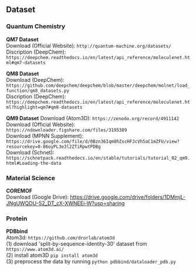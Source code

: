 
## Dataset
### Quantum Chemistry
**QM7 Dataset**  
Download (Official Website): `http://quantum-machine.org/datasets/ `  
Discription (DeepChem): `https://deepchem.readthedocs.io/en/latest/api_reference/moleculenet.html#qm7-datasets`

**QM8 Dataset**  
Download (DeepChem): `https://github.com/deepchem/deepchem/blob/master/deepchem/molnet/load_function/qm8_datasets.py`   
Discription (DeepChem): `https://deepchem.readthedocs.io/en/latest/api_reference/moleculenet.html?highlight=qm7#qm8-datasets` 


**QM9 Dataset** 
Download (Atom3D): `https://zenodo.org/record/4911142`   
Download (Official Website): `https://ndownloader.figshare.com/files/3195389`  
Download (MPNN Supplement): `https://drive.google.com/file/d/0Bzn36Iqm8hZscHFJcVh5aC1mZFU/view?resourcekey=0-86oyPL3e3l2ZTiRpwtPDBg`   
Download (Schnet): `https://schnetpack.readthedocs.io/en/stable/tutorials/tutorial_02_qm9.html#Loading-the-data` 


### Material Science  
**COREMOF**  
Download (Google Drive):  https://drive.google.com/drive/folders/1DMmjL-JNgUWQDU-52_DT_cX-XWNEEi-W?usp=sharing   

 



### Protein  
**PDBbind**  
Atom3d: `https://github.com/drorlab/atom3d`  
(1) download 'split-by-sequence-identity-30' dataset from `https://www.atom3d.ai/`  
(2) install atom3D `pip install atom3d`  
(3) preprocess the data by running `python pdbbind/dataloader_pdb.py`  





